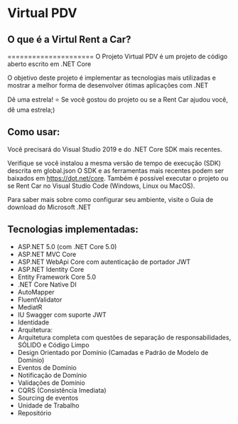# Virtual PDV

## O que é a Virtul Rent a Car?
=====================
O Projeto Virtual PDV é um projeto de código aberto escrito em .NET Core

O objetivo deste projeto é implementar as tecnologias mais utilizadas e mostrar a melhor forma de desenvolver ótimas aplicações com .NET

Dê uma estrela! ⭐
Se você gostou do projeto ou se a Rent Car ajudou você, dê uma estrela;)

## Como usar:
Você precisará do Visual Studio 2019 e do .NET Core SDK mais recentes.

Verifique se você instalou a mesma versão de tempo de execução (SDK) descrita em global.json
O SDK e as ferramentas mais recentes podem ser baixados em https://dot.net/core.
Também é possível executar o projeto ou se Rent Car no Visual Studio Code (Windows, Linux ou MacOS).

Para saber mais sobre como configurar seu ambiente, visite o Guia de download do Microsoft .NET

## Tecnologias implementadas:

- ASP.NET 5.0 (com .NET Core 5.0)
- ASP.NET MVC Core
- ASP.NET WebApi Core com autenticação de portador JWT
- ASP.NET Identity Core
- Entity Framework Core 5.0
- .NET Core Native DI
- AutoMapper
- FluentValidator
- MediatR
- IU Swagger com suporte JWT
- Identidade
- Arquitetura:
- Arquitetura completa com questões de separação de responsabilidades, SÓLIDO e Código Limpo
- Design Orientado por Domínio (Camadas e Padrão de Modelo de Domínio)
- Eventos de Domínio
- Notificação de Domínio
- Validações de Domínio
- CQRS (Consistência Imediata)
- Sourcing de eventos
- Unidade de Trabalho
- Repositório
